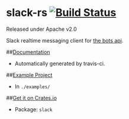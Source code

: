 slack-rs [![Build Status](https://travis-ci.org/BenTheElder/slack-rs.svg?branch=master)](https://travis-ci.org/BenTheElder/slack-rs)
========================

Released under Apache v2.0

Slack realtime messaging client for [the bots api](https://api.slack.com/bot-users).

##[Documentation](https://bentheelder.github.io/slack-rs)
  - Automatically generated by travis-ci.

##[Example Project](https://github.com/BenTheElder/slack-rs/blob/master/examples/slack_example.rs)
  - In `./examples/`

##[Get it on Crates.io](https://crates.io/crates/slack)
 - Package: `slack`
